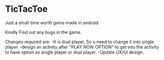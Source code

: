# TicTacToe
Just a small time worth game made in android

Kindly Find out any bugs in the game.

Changes required are:
-It is dual player, So u need to change it into single player. 
-design an activity after "PLAY NOW OPTION" to get into the activity to have option as single player or dual player.
-Update UX/UI design.
